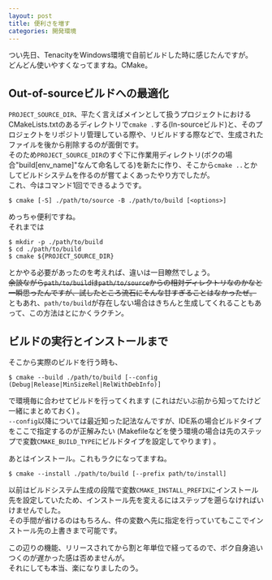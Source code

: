 ```yaml
---
layout: post
title: 便利さを増す
categories: 開発環境
---
```


つい先日、TenacityをWindows環境で自前ビルドした時に感じたんですが。  
どんどん使いやすくなってますね。CMake。



## Out-of-sourceビルドへの最適化

`PROJECT_SOURCE_DIR`、平たく言えばメインとして扱うプロジェクトにおけるCMakeLists.txtのあるディレクトリで`cmake .`する(In-sourceビルド)と、そのプロジェクトをリポジトリ管理している際や、リビルドする際などで、生成されたファイルを後から削除するのが面倒です。  
そのため`PROJECT_SOURCE_DIR`のすぐ下に作業用ディレクトリ(ボクの場合"build[env_name]"なんて命名してる)を新たに作り、そこから`cmake ..`とかしてビルドシステムを作るのが嘗てよくあったやり方でしたが。  
これ、今はコマンド1回でできるようです。

```
$ cmake [-S] ./path/to/source -B ./path/to/build [<options>]
```

めっちゃ便利ですね。  
それまでは

```
$ mkdir -p ./path/to/build
$ cd ./path/to/build
$ cmake ${PROJECT_SOURCE_DIR}
```

とかやる必要があったのを考えれば、違いは一目瞭然でしょう。  
~~余談ながら`path/to/build`は`path/to/source`からの相対ディレクトリなのかなと一瞬思ったんですが、試したところ流石にそんな甘すぎることはなかったぜ。~~  
ともあれ、`path/to/build`が存在しない場合はきちんと生成してくれることもあって、この方法はとにかくラクチン。

## ビルドの実行とインストールまで

そこから実際のビルドを行う時も、

```
$ cmake --build ./path/to/build [--config (Debug|Release|MinSizeRel|RelWithDebInfo)]
```

で環境毎に合わせてビルドを行ってくれます (これはだいぶ前から知ってたけど一緒にまとめておく) 。  
`--config`以降については最近知った記法なんですが、IDE系の場合ビルドタイプをここで指定するのが正解みたい (Makefileなどを使う環境の場合は先のステップで変数`CMAKE_BUILD_TYPE`にビルドタイプを設定してやります) 。  

あとはインストール。これもラクになってますね。

```
$ cmake --install ./path/to/build [--prefix path/to/install]
```

以前はビルドシステム生成の段階で変数`CMAKE_INSTALL_PREFIX`にインストール先を設定していたため、インストール先を変えるにはステップを遡らなければいけませんでした。  
その手間が省けるのはもちろん、件の変数へ先に指定を行っていてもここでインストール先の上書きまで可能です。

<!--
参考資料:
https://kamino.hatenablog.com/entry/cmake_tutorial3
-->

この辺りの機能、リリースされてから割と年単位で経ってるので、ボク自身追いつくのが遅かった感は否めませんが。  
それにしても本当、楽になりましたのう。
